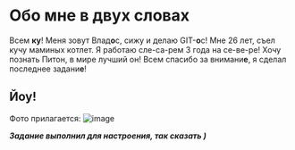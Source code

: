 # Обо мне в двух словах
Всем __ку__! Меня зовут Влад**о**с, сижу и делаю GIT-**о**с! 
Мне 26 лет, съел кучу маминых котлет. 
Я работаю сле-са-рем 3 года на се-ве-ре! 
Хочу познать Питон, в мире лучший он! 
Всем спасибо за внимани**е**, я сделал последнее задани**е**!
## Йоу!



Фото прилагается:
![image](https://user-images.githubusercontent.com/122696945/213065910-0b35fb49-e931-4405-86d8-266fbf457e7b.png)



***Задание выполнил для настроения, так сказать )***
